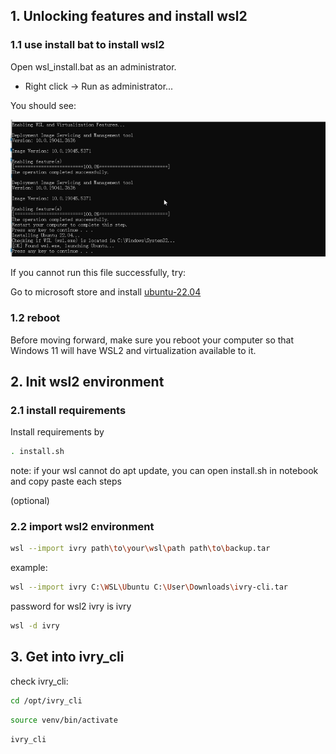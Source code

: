 ## 1. Unlocking features and install wsl2

### 1.1 use install bat to install wsl2
Open wsl_install.bat as an administrator.

- Right click -> Run as administrator...

You should see: 


![Output from running the above commands successfully.](images/wsl_install.png)

If you cannot run this file successfully, try:

Go to microsoft store and install [ubuntu-22.04](https://apps.microsoft.com/detail/9pn20msr04dw?ocid=webpdpshare)

### 1.2 reboot
Before moving forward, make sure you reboot your computer so that Windows 11 will have WSL2 and virtualization available to it.

## 2. Init wsl2 environment

### 2.1 install requirements

Install requirements by 

```bash
. install.sh
```

note: if your wsl cannot do apt update, you can open install.sh in notebook and copy paste each steps

(optional)
### 2.2 import wsl2 environment
```bash
wsl --import ivry path\to\your\wsl\path path\to\backup.tar
```
example:
```bash
wsl --import ivry C:\WSL\Ubuntu C:\User\Downloads\ivry-cli.tar
```

password for wsl2 ivry is ivry
```bash
wsl -d ivry
```


## 3. Get into ivry_cli

check ivry_cli:
```bash
cd /opt/ivry_cli
```
```bash
source venv/bin/activate
```
```bash
ivry_cli
```
